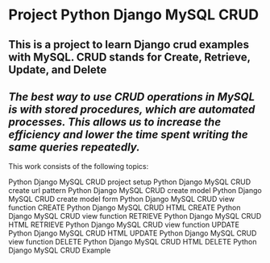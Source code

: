 # Project Python Django MySQL CRUD
## This is a project to learn Django crud examples with MySQL. CRUD stands for Create, Retrieve, Update, and Delete
 
## *The best way to use CRUD operations in MySQL is with stored procedures, which are automated processes. This allows us to increase the efficiency and lower the time spent writing the same queries repeatedly.*

This work consists of the following topics:

Python Django MySQL CRUD project setup
Python Django MySQL CRUD create url pattern
Python Django MySQL CRUD create model
Python Django MySQL CRUD create model form
Python Django MySQL CRUD view function CREATE
Python Django MySQL CRUD HTML CREATE
Python Django MySQL CRUD view function RETRIEVE
Python Django MySQL CRUD HTML RETRIEVE
Python Django MySQL CRUD view function UPDATE
Python Django MySQL CRUD HTML UPDATE
Python Django MySQL CRUD view function DELETE
Python Django MySQL CRUD HTML DELETE
Python Django MySQL CRUD Example
